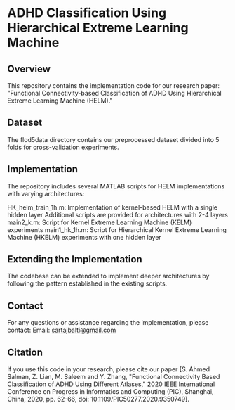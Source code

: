 # ADHD Classification Using Hierarchical Extreme Learning Machine
## Overview
This repository contains the implementation code for our research paper: "Functional Connectivity-based Classification of ADHD Using Hierarchical Extreme Learning Machine (HELM)."
## Dataset
The flod5data directory contains our preprocessed dataset divided into 5 folds for cross-validation experiments.
## Implementation
The repository includes several MATLAB scripts for HELM implementations with varying architectures:

HK_helm_train_1h.m: Implementation of kernel-based HELM with a single hidden layer
Additional scripts are provided for architectures with 2-4 layers
main2_k.m: Script for Kernel Extreme Learning Machine (KELM) experiments
main1_hk_1h.m: Script for Hierarchical Kernel Extreme Learning Machine (HKELM) experiments with one hidden layer

## Extending the Implementation
The codebase can be extended to implement deeper architectures by following the pattern established in the existing scripts.
## Contact
For any questions or assistance regarding the implementation, please contact:
Email: sartajbalti@gmail.com
## Citation
If you use this code in your research, please cite our paper [S. Ahmed Salman, Z. Lian, M. Saleem and Y. Zhang, "Functional Connectivity Based Classification of ADHD Using Different Atlases," 2020 IEEE International Conference on Progress in Informatics and Computing (PIC), Shanghai, China, 2020, pp. 62-66, doi: 10.1109/PIC50277.2020.9350749].
